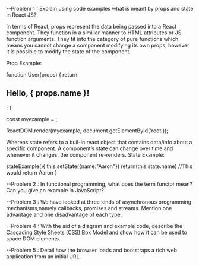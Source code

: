 --Problem 1 : Explain using code examples what is meant by props and state in React JS?

In terms of React, props represent the data being passed into a React component. They function in a similiar manner to HTML attributes or JS function arguments. They fit into the category of pure functions which means you cannot change a component modifying its own props, however it is possible to modify the state of the component.

Prop Example:

function User(props) {
  return <h2>Hello, { props.name }!</h2>;
}

const myexample = <User name="Aaron" />;

ReactDOM.render(myexample, document.getElementById('root'));

Whereas state refers to a buil-in react object that contains data/info about a specific component. A component’s state can change over time and whenever it changes, the component re-renders.
State Example:

stateExample(){
    this.setState({name:"Aaron"})
    return(this.state.name) //This would return Aaron
}

--Problem 2 : In functional programming, what does the term functor mean? Can you give an example in JavaScript?



--Problem 3 : We have looked at three kinds of asynchronous programming mechanisms,namely callbacks, promises and streams. Mention one advantage and one disadvantage of each type.

--Problem 4 : With the aid of a diagram and example code, describe the Cascading Style Sheets (CSS) Box Model and show how it can be used to space DOM elements.

--Problem 5 : Detail how the browser loads and bootstraps a rich web application from an initial URL.